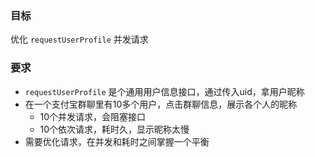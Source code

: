 ### 目标

优化 `requestUserProfile` 并发请求

### 要求

- `requestUserProfile` 是个通用用户信息接口，通过传入uid，拿用户昵称
- 在一个支付宝群聊里有10多个用户，点击群聊信息，展示各个人的昵称
  -  10个并发请求，会阻塞接口
  -  10个依次请求，耗时久，显示昵称太慢
- 需要优化请求，在并发和耗时之间掌握一个平衡
